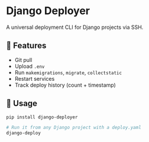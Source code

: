 # Django Deployer

A universal deployment CLI for Django projects via SSH.

## 🔧 Features
- Git pull
- Upload `.env`
- Run `makemigrations`, `migrate`, `collectstatic`
- Restart services
- Track deploy history (count + timestamp)

## 🚀 Usage

```bash
pip install django-deployer

# Run it from any Django project with a deploy.yaml
django-deploy
